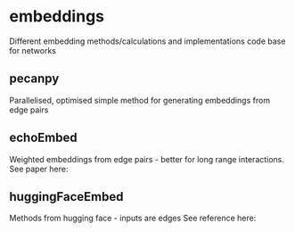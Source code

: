 # embeddings
Different embedding methods/calculations and implementations code base for networks

## pecanpy
Parallelised, optimised simple method for generating embeddings from edge pairs

## echoEmbed
Weighted embeddings from edge pairs - better for long range interactions.
See paper here:

## huggingFaceEmbed
Methods from hugging face - inputs are edges
See reference here:


